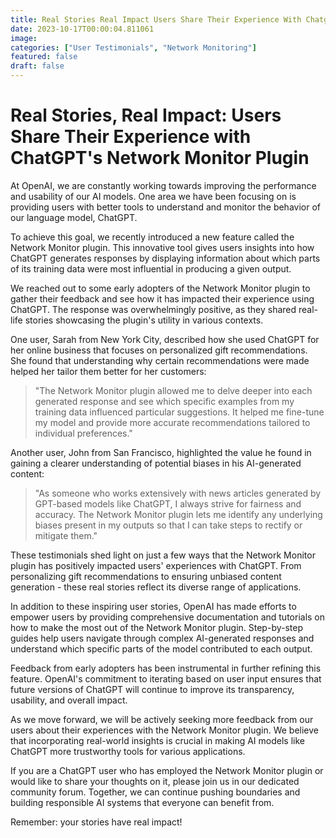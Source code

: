 ```yaml
---
title: Real Stories Real Impact Users Share Their Experience With Chatgpt's Network Monitor Plugin.
date: 2023-10-17T00:00:04.811061
image: 
categories: ["User Testimonials", "Network Monitoring"]
featured: false
draft: false
---
```

# Real Stories, Real Impact: Users Share Their Experience with ChatGPT's Network Monitor Plugin

At OpenAI, we are constantly working towards improving the performance and usability of our AI models. One area we have been focusing on is providing users with better tools to understand and monitor the behavior of our language model, ChatGPT.

To achieve this goal, we recently introduced a new feature called the Network Monitor plugin. This innovative tool gives users insights into how ChatGPT generates responses by displaying information about which parts of its training data were most influential in producing a given output.

We reached out to some early adopters of the Network Monitor plugin to gather their feedback and see how it has impacted their experience using ChatGPT. The response was overwhelmingly positive, as they shared real-life stories showcasing the plugin's utility in various contexts.

One user, Sarah from New York City, described how she used ChatGPT for her online business that focuses on personalized gift recommendations. She found that understanding why certain recommendations were made helped her tailor them better for her customers:

> "The Network Monitor plugin allowed me to delve deeper into each generated response and see which specific examples from my training data influenced particular suggestions. It helped me fine-tune my model and provide more accurate recommendations tailored to individual preferences."

Another user, John from San Francisco, highlighted the value he found in gaining a clearer understanding of potential biases in his AI-generated content:

> "As someone who works extensively with news articles generated by GPT-based models like ChatGPT, I always strive for fairness and accuracy. The Network Monitor plugin lets me identify any underlying biases present in my outputs so that I can take steps to rectify or mitigate them."

These testimonials shed light on just a few ways that the Network Monitor plugin has positively impacted users' experiences with ChatGPT. From personalizing gift recommendations to ensuring unbiased content generation - these real stories reflect its diverse range of applications.

In addition to these inspiring user stories, OpenAI has made efforts to empower users by providing comprehensive documentation and tutorials on how to make the most out of the Network Monitor plugin. Step-by-step guides help users navigate through complex AI-generated responses and understand which specific parts of the model contributed to each output.

Feedback from early adopters has been instrumental in further refining this feature. OpenAI's commitment to iterating based on user input ensures that future versions of ChatGPT will continue to improve its transparency, usability, and overall impact.

As we move forward, we will be actively seeking more feedback from our users about their experiences with the Network Monitor plugin. We believe that incorporating real-world insights is crucial in making AI models like ChatGPT more trustworthy tools for various applications.

If you are a ChatGPT user who has employed the Network Monitor plugin or would like to share your thoughts on it, please join us in our dedicated community forum. Together, we can continue pushing boundaries and building responsible AI systems that everyone can benefit from.

Remember: your stories have real impact!